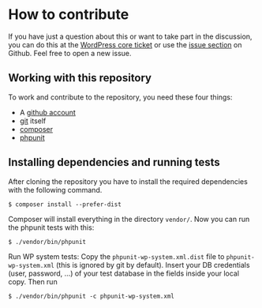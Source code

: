 # How to contribute

If you have just a question about this or want to take part in the discussion, you can do this at the
[WordPress core ticket](https://core.trac.wordpress.org/ticket/36335) or use the 
[issue section](https://github.com/inpsyde/wordpress-core-autoloader) on Github. Feel free to open a new issue.

## Working with this repository

To work and contribute to the repository, you need these four things:
 * A [github account](https://github.com/join)
 * [git](https://git-scm.com/) itself
 * [composer](https://getcomposer.org/)
 * [phpunit](https://phpunit.de/)

## Installing dependencies and running tests

After cloning the repository you have to install the required dependencies with the following command.

```
$ composer install --prefer-dist
```

Composer will install everything in the directory `vendor/`. Now you can run the phpunit tests with this:

```
$ ./vendor/bin/phpunit 
```

Run WP system tests: Copy the `phpunit-wp-system.xml.dist` file to `phpunit-wp-system.xml` (this is ignored by git by
default). Insert your DB credentials (user, password, …) of your test database in the fields inside your local copy.
Then run

```
$ ./vendor/bin/phpunit -c phpunit-wp-system.xml
```
